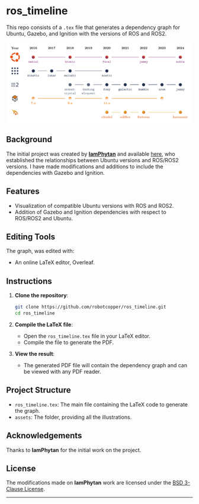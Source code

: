 # ros_timeline

This repo consists of a `.tex` file that generates a dependency graph for Ubuntu, Gazebo, and Ignition with the versions of ROS and ROS2.

![ROS Timeline Dependency Graph](ros_timeline.png)

## Background

The initial project was created by [**IamPhytan**](https://github.com/IamPhytan) and available [here](https://gist.github.com/IamPhytan/fa76e3325d95688c63658a1ceee8c492), who established the relationships between Ubuntu versions and ROS/ROS2 versions. I have made modifications and additions to include the dependencies with Gazebo and Ignition.

## Features

- Visualization of compatible Ubuntu versions with ROS and ROS2.
- Addition of Gazebo and Ignition dependencies with respect to ROS/ROS2 and Ubuntu.

## Editing Tools

The graph, was edited with:

- An online LaTeX editor, Overleaf.

## Instructions

1. **Clone the repository**:
    ```bash
    git clone https://github.com/robotcopper/ros_timeline.git
    cd ros_timeline
    ```

2. **Compile the LaTeX file**:
    - Open the `ros_timeline.tex` file in your LaTeX editor.
    - Compile the file to generate the PDF.

3. **View the result**:
    - The generated PDF file will contain the dependency graph and can be viewed with any PDF reader.

## Project Structure

- `ros_timeline.tex`: The main file containing the LaTeX code to generate the graph.
- `assets`: The folder, providing all the illustrations.

## Acknowledgements

Thanks to **IamPhytan** for the initial work on the project.

## License

The modifications made on **IamPhytan** work are licensed under the [BSD 3-Clause License](LICENSE).

---